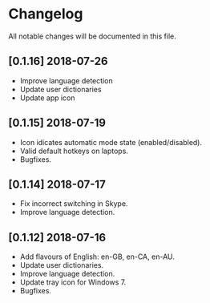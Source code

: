 # Changelog

All notable changes will be documented in this file.

## [0.1.16] 2018-07-26
- Improve language detection
- Update user dictionaries
- Update app icon 

## [0.1.15] 2018-07-19
- Icon idicates automatic mode state (enabled/disabled).
- Valid default hotkeys on laptops.
- Bugfixes.

## [0.1.14] 2018-07-17
- Fix incorrect switching in Skype.
- Improve language detection.

## [0.1.12] 2018-07-16
- Add flavours of English: en-GB, en-CA, en-AU.
- Update user dictionaries.
- Improve language detection.
- Update tray icon for Windows 7.
- Bugfixes.